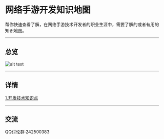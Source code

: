 # 网络手游开发知识地图
帮你快速查看了解，在网络手游技术开发者的职业生涯中，需要了解的或者有用的知识地图。

----
## 总览
![alt text](https://github.com/gonglei007/GameDevMind/blob/main/exports/0.总览.png?raw=true)

----
## 详情
[1.开发技术知识点](https://github.com/gonglei007/GameDevMind/blob/main/exports/1.开发技术知识点.png?raw=true)

----
## 交流
QQ讨论群:242500383
